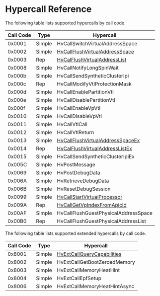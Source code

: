 # Hypercall Reference

The following table lists supported hypercalls by call code.

| Call Code | Type    | Hypercall                                                                           |
|-----------|---------|-------------------------------------------------------------------------------------|
| 0x0001    | Simple  | HvCallSwitchVirtualAddressSpace                                                     |
| 0x0002    | Simple  | [HvCallFlushVirtualAddressSpace](HvCallFlushVirtualAddressSpace.md)                 |
| 0x0003    | Rep     | [HvCalFlushVirtualAddressList](HvCalFlushVirtualAddressList.md)                     |
| 0x0008    | Simple  | HvCallNotifyLongSpinWait                                                            |
| 0x000b    | Simple  | HvCallSendSyntheticClusterIpi                                                       |
| 0x000c    | Rep     | HvCallModifyVtlProtectionMask                                                       |
| 0x000d    | Simple  | HvCallEnablePartitionVtl                                                            |
| 0x000e    | Simple  | HvCallDisablePartitionVtl                                                           |
| 0x000f    | Simple  | HvCallEnableVpVtl                                                                   |
| 0x0010    | Simple  | HvCallDisableVpVtl                                                                  |
| 0x0011    | Simple  | HvCallVtlCall                                                                       |
| 0x0012    | Simple  | HvCallVtlReturn                                                                     |
| 0x0013    | Simple  | [HvCallFlushVirtualAddressSpaceEx](HvCallFlushVirtualAddressSpaceEx.md)             |
| 0x0014    | Rep     | [HvCalFlushVirtualAddressListEx](HvCalFlushVirtualAddressListEx.md)                 |
| 0x0015    | Simple  | HvCallSendSyntheticClusterIpiEx                                                     |
| 0x005C    | Simple  | HvPostMessage                                                                       |
| 0x0069    | Simple  | HvPostDebugData                                                                     |
| 0x006A    | Simple  | HvRetrieveDebugData                                                                 |
| 0x006B    | Simple  | HvResetDebugSession                                                                 |
| 0x0099    | Simple  | [HvCallStartVirtualProcessor](HvCallStartVirtualProcessor.md)                       |
| 0x009A    | Rep     | [HvCallGetVpIndexFromApicId](HvCallGetVpIndexFromApicId.md)                         |
| 0x00AF    | Simple  | HvCallFlushGuestPhysicalAddressSpace                                                |
| 0x00B0    | Rep     | HvCallFlushGuestPhysicalAddressList                                                 |

The following table lists supported extended hypercalls by call code.

| Call Code | Type    | Hypercall                                                                           |
|-----------|---------|-------------------------------------------------------------------------------------|
| 0x8001    | Simple  | [HvExtCallQueryCapabilities](HvExtCallQueryCapabilities.md)                         |
| 0x8002    | Simple  | HvExtCallGetBootZeroedMemory                                                        |
| 0x8003    | Simple  | HvExtCallMemoryHeatHint                                                             |
| 0x8004    | Simple  | HvExtCallEpfSetup                                                                   |
| 0x8006    | Simple  | HvExtCallMemoryHeatHintAsync                                                        |
